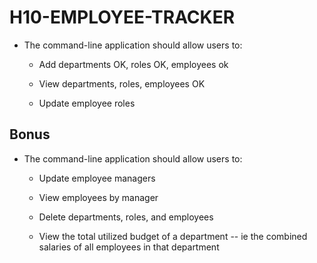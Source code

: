 # H10-EMPLOYEE-TRACKER

* The command-line application should allow users to:

  * Add departments OK, roles OK, employees ok

  * View departments, roles, employees OK

  * Update employee roles

## Bonus

* The command-line application should allow users to:

  * Update employee managers

  * View employees by manager

  * Delete departments, roles, and employees

  * View the total utilized budget of a department -- ie the combined salaries of all employees in that department
